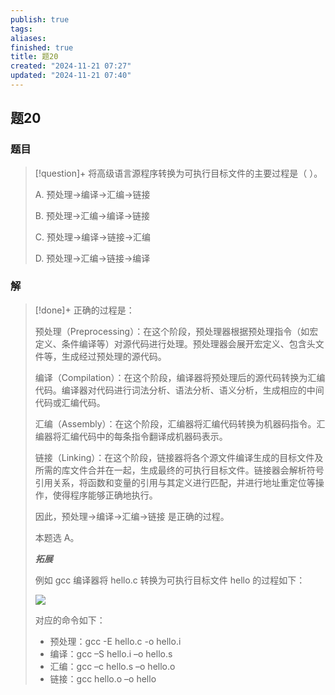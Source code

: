 ```yaml
---
publish: true
tags: 
aliases: 
finished: true
title: 题20
created: "2024-11-21 07:27"
updated: "2024-11-21 07:40"
---
```

## 题20
### 题目
> [!question]+
> 将高级语言源程序转换为可执行目标文件的主要过程是（ ）。
> 
> A. 预处理→编译→汇编→链接
> 
> B. 预处理→汇编→编译→链接
> 
> C. 预处理→编译→链接→汇编
> 
> D. 预处理→汇编→链接→编译
### 解
> [!done]+
> 正确的过程是：
> 
> 预处理（Preprocessing）：在这个阶段，预处理器根据预处理指令（如宏定义、条件编译等）对源代码进行处理。预处理器会展开宏定义、包含头文件等，生成经过预处理的源代码。
> 
> 编译（Compilation）：在这个阶段，编译器将预处理后的源代码转换为汇编代码。编译器对代码进行词法分析、语法分析、语义分析，生成相应的中间代码或汇编代码。
> 
> 汇编（Assembly）：在这个阶段，汇编器将汇编代码转换为机器码指令。汇编器将汇编代码中的每条指令翻译成机器码表示。
> 
> 链接（Linking）：在这个阶段，链接器将各个源文件编译生成的目标文件及所需的库文件合并在一起，生成最终的可执行目标文件。链接器会解析符号引用关系，将函数和变量的引用与其定义进行匹配，并进行地址重定位等操作，使得程序能够正确地执行。
> 
> 因此，预处理→编译→汇编→链接 是正确的过程。
> 
> 本题选 A。
> 
> **_拓展_**
> 
> 例如 gcc 编译器将 hello.c 转换为可执行目标文件 hello 的过程如下：
> 
> ![](https://picx.zhimg.com/v2-f50a911d622e94c738c0c634195d013f_r.jpg)
> 
> 对应的命令如下：
> 
> - 预处理：gcc -E hello.c -o hello.i
> - 编译：gcc –S hello.i –o hello.s
> - 汇编：gcc –c hello.s –o hello.o
> - 链接：gcc hello.o –o hello